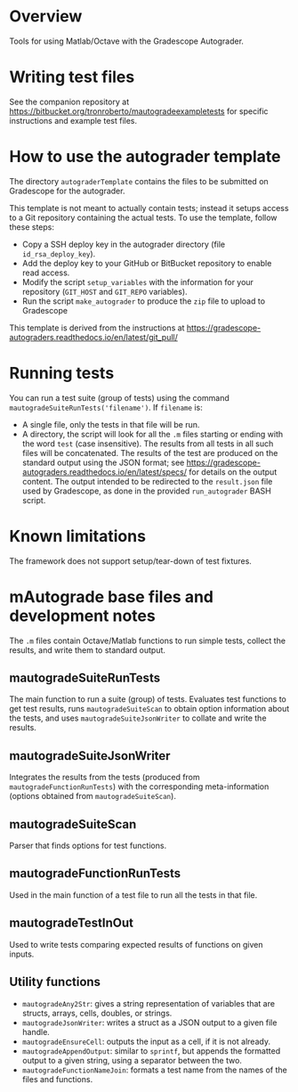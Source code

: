 # Overview
Tools for using Matlab/Octave with the Gradescope Autograder.

# Writing test files
See the companion repository at https://bitbucket.org/tronroberto/mautogradeexampletests for specific instructions and example test files.

# How to use the autograder template
The directory `autograderTemplate` contains the files to be submitted on Gradescope for the autograder. 

This template is not meant to actually contain tests; instead it setups access to a Git repository containing the actual tests. To use the template, follow these steps:
* Copy a SSH deploy key in the autograder directory (file `id_rsa_deploy_key`).
* Add the deploy key to your GitHub or BitBucket repository to enable read access.
* Modify the script `setup_variables` with the information for your repository (`GIT_HOST` and `GIT_REPO` variables).
* Run the script `make_autograder` to produce the `zip` file to upload to Gradescope

This template is derived from the instructions at https://gradescope-autograders.readthedocs.io/en/latest/git_pull/

# Running tests
You can run a test suite (group of tests) using the command `mautogradeSuiteRunTests('filename')`. If `filename` is:
* A single file, only the tests in that file will be run.
* A directory, the script will look for all the `.m` files starting or ending with the word `test` (case insensitive). The results from all tests in all such files will be concatenated.
The results of the test are produced on the standard output using the JSON format; see https://gradescope-autograders.readthedocs.io/en/latest/specs/ for details on the output content. The output intended to be redirected to the `result.json` file used by Gradescope, as done in the provided `run_autograder` BASH script.

# Known limitations
The framework does not support setup/tear-down of test fixtures.

# mAutograde base files and development notes
The `.m` files contain Octave/Matlab functions to run simple tests, collect the results, and write them to standard output.

## mautogradeSuiteRunTests
The main function to run a suite (group) of tests. Evaluates test functions to get test results, runs `mautogradeSuiteScan` to obtain option information about the tests, and uses `mautogradeSuiteJsonWriter` to collate and write the results.

## mautogradeSuiteJsonWriter
Integrates the results from the tests (produced from `mautogradeFunctionRunTests`) with the corresponding meta-information (options obtained from `mautogradeSuiteScan`).

## mautogradeSuiteScan
Parser that finds options for test functions.

## mautogradeFunctionRunTests
Used in the main function of a test file to run all the tests in that file.

## mautogradeTestInOut
Used to write tests comparing expected results of functions on given inputs.

## Utility functions
* `mautogradeAny2Str`: gives a string representation of variables that are structs, arrays, cells, doubles, or strings.
* `mautogradeJsonWriter`: writes a struct as a JSON output to a given file handle.
* `mautogradeEnsureCell`: outputs the input as a cell, if it is not already.
* `mautogradeAppendOutput`: similar to `sprintf`, but appends the formatted output to a given string, using a separator between the two.
* `mautogradeFunctionNameJoin`: formats a test name from the names of the files and functions.
